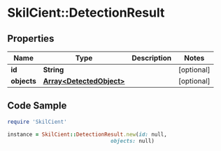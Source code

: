 # SkilCient::DetectionResult

## Properties

Name | Type | Description | Notes
------------ | ------------- | ------------- | -------------
**id** | **String** |  | [optional] 
**objects** | [**Array&lt;DetectedObject&gt;**](DetectedObject.md) |  | [optional] 

## Code Sample

```ruby
require 'SkilCient'

instance = SkilCient::DetectionResult.new(id: null,
                                 objects: null)
```


